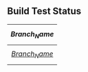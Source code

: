 ## Build Test Status
| $$ Branch_Name $$ |
|:---:|
|[$$ Branch_Name $$](https://github.com/Souto-Naitou/PG3/tree/$$Branch_Name$$)|[![BuildTest_$$Branch_Name$$](https://github.com/Souto-Naitou/PG3/actions/workflows/$$Branch_Name$$.yml/badge.svg)](https://github.com/Souto-Naitou/PG3/actions/workflows/$$Branch_Name$$.yml)|